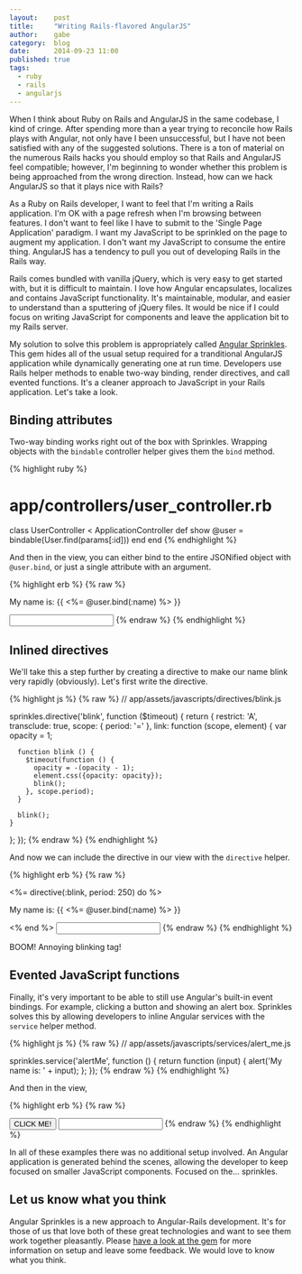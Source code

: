 ```yaml
---
layout:    post
title:     "Writing Rails-flavored AngularJS"
author:    gabe
category:  blog
date:      2014-09-23 11:00
published: true
tags:
  - ruby
  - rails
  - angularjs
---
```


When I think about Ruby on Rails and AngularJS in the same codebase, I kind of cringe. After
spending more than a year trying to reconcile how Rails plays with Angular, not only
have I been unsuccessful, but I have not been satisfied with any of the suggested
solutions. There is a ton of material on the numerous Rails hacks you should employ
so that Rails and AngularJS feel compatible; however, I'm beginning to
wonder whether this problem is being approached from the wrong direction.
Instead, how can we hack AngularJS so that it plays nice with Rails?

As a Ruby on Rails developer, I want to feel that I'm writing a Rails
application. I'm OK with a page refresh when I'm browsing between features. I don't
want to feel like I have to submit to the 'Single Page Application' paradigm.
I want my JavaScript to be sprinkled on the page to augment my application. I
don't want my JavaScript to consume the entire thing. AngularJS has a tendency
to pull you out of developing Rails in the Rails way.

Rails comes bundled with vanilla jQuery, which is very easy to get started with,
but it is difficult to maintain. I love how Angular encapsulates, localizes and contains
JavaScript functionality. It's maintainable, modular, and easier to understand
than a sputtering of jQuery files. It would be nice if I could focus on writing
JavaScript for components and leave the application bit to my Rails server.

My solution to solve this problem is appropriately called
[Angular Sprinkles](https://github.com/BrewhouseTeam/angular_sprinkles).
This gem hides all of the usual setup required for a tranditional AngularJS
application while dynamically generating one at run time. Developers use Rails
helper methods to enable two-way binding, render directives, and call evented
functions. It's a cleaner approach to JavaScript in your Rails application.
Let's take a look.

<!-- break -->

## Binding attributes

Two-way binding works right out of the box with Sprinkles. Wrapping objects
with the `bindable` controller helper gives them the `bind` method.

{% highlight ruby %}
# app/controllers/user_controller.rb

class UserController < ApplicationController
  def show
    @user = bindable(User.find(params[:id]))
  end
end
{% endhighlight %}

And then in the view, you can either bind to the entire JSONified object with `@user.bind`,
or just a single attribute with an argument.

{% highlight erb %}
{% raw %}
<!-- app/views/users/show.html.erb -->

<p>My name is: {{ <%= @user.bind(:name) %> }}</p>
<input type="text" ng-model="<%= @user.bind(:name) %>" />
{% endraw %}
{% endhighlight %}

## Inlined directives

We'll take this a step further by creating a directive to make our name blink very rapidly (obviously).
Let's first write the directive.

{% highlight js %}
{% raw %}
// app/assets/javascripts/directives/blink.js

sprinkles.directive('blink', function ($timeout) {
  return {
    restrict: 'A',
    transclude: true,
    scope: {
      period: '='
    },
    link: function (scope, element) {
      var opacity = 1;

      function blink () {
        $timeout(function () {
          opacity = -(opacity - 1);
          element.css({opacity: opacity});
          blink();
        }, scope.period);
      }

      blink();
    }
  };
});
{% endraw %}
{% endhighlight %}

And now we can include the directive in our view with the `directive` helper.

{% highlight erb %}
{% raw %}
<!-- app/views/users/show.html.erb -->

<%= directive(:blink, period: 250) do %>
  <p>My name is: {{ <%= @user.bind(:name) %> }}</p>
<% end %>
<input type="text" ng-model="<%= @user.bind(:name) %>" />
{% endraw %}
{% endhighlight %}

BOOM! Annoying blinking tag!

## Evented JavaScript functions

Finally, it's very important to be able to still use Angular's built-in event
bindings. For example, clicking a button and showing an alert box. Sprinkles
solves this by allowing developers to inline Angular services with the `service`
helper method.

{% highlight js %}
{% raw %}
// app/assets/javascripts/services/alert_me.js

sprinkles.service('alertMe', function () {
  return function (input) {
    alert('My name is: ' + input);
  };
});
{% endraw %}
{% endhighlight %}

And then in the view,

{% highlight erb %}
{% raw %}
<!-- app/views/users/show.html.erb -->

<button ng-click="<%= service(:alert_me, @user.bind(:name)) %>">CLICK ME!</button>
<input type="text" ng-model="<%= @user.bind(:name) %>" />
{% endraw %}
{% endhighlight %}

In all of these examples there was no additional setup involved. An Angular application
is generated behind the scenes, allowing the developer to keep focused on smaller
JavaScript components. Focused on the... sprinkles.

## Let us know what you think

Angular Sprinkles is a new approach to Angular-Rails development. It's for those of us
that love both of these great technologies and want to see them work together pleasantly.
Please [have a look at the gem](https://github.com/BrewhouseTeam/angular_sprinkles)
for more information on setup and leave some feedback. We would love to know what you think.
